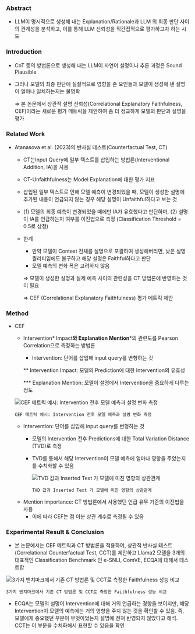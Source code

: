 ### Abstract

- LLM이 명시적으로 생성해 내는 Explanation/Rationale과 LLM 의 최종 판단 사이의 관계성을 분석하고, 이를 통해 LLM 신뢰성을 직간접적으로 평가하고자 하는 시도

### Introduction

- CoT 등의 방법론으로 생성해 내는 LLM이 자연어 설명이나 추론 과정은 Sound Plausible
- 그러나 모델의 최종 판단에 실질적으로 영향을 준 요인들과 모델이 생성해 낸 설명이 얼마나 일치하는지는 불명확
    
    ⇒ 본 논문에서 상관적 설명 신뢰성(Correlational Explanatory Faithfulness, CEF)이라는 새로운 평가 메트릭을 제안하여 좀 더 정교하게 모델의 판단과 설명을 평가
    

### Related Work

- Atanasova et al. (2023)의 반사실 테스트(Counterfactual Test, CT)
    - CT는Input Query에 일부 텍스트를 삽입하는 방법론(Interventional Addition, IA)을 사용
    - CT-Unfaithfulness는 Model Explanation에 대한 평가 지표
    - 삽입된 일부 텍스트로 인해 모델 예측이 변경되었을 때, 모델이 생성한 설명에 추가된 내용이 언급되지 않는 경우 해당 설명이 Unfaithful하다고 보는 것
    - (1) 모델의 최종 예측이 변경되었을 때에만 IA가 유효했다고 판단하며, (2) 설명이 IA를 언급하는지 여부를 이진법으로 측정 (Classification Threshold = 0.5로 상정)
    - 한계
        - 만약 모델이 Context 전체를 설명으로 포괄하여 생성해버리면, 낮은 설명 퀄리티임에도 불구하고 해당 설명은 Faithful하다고 판단
        - 모델 예측의 변화 폭은 고려하지 않음
        
        ⇒ 모델이 생성한 설명과 실제 예측 사이의 관련성을 CT 방법론에 반영하는 것이 필요
        
        ⇒ CEF (Correlational Explanatory Faithfulness) 평가 메트릭 제안
        

### Method

- CEF
    - Intervention* Impact**와 Explanation Mention***의 관련도를 Pearson Correlation으로 측정하는 방법론
        
        * Intervention: 단어를 삽입해 input query를 변형하는 것
        
        ** Intervention Impact: 모델의 Prediction에 대한 Intervention의 유효성
        
        *** Explanation Mention: 모델이 설명에서 Intervention을 중요하게 다루는 정도
        
    
    ![CEF 메트릭 예시: Intervention 전후 모델 예측과 설명 변화 측정](https://github.com/user-attachments/assets/c97b0dd1-da2f-400e-995f-0364c2702f2b)
    
      CEF 메트릭 예시: Intervention 전후 모델 예측과 설명 변화 측정
    
    - Intervention: 단어를 삽입해 input query를 변형하는 것
        - 모델의 Intervention 전후 Predictions에 대한 Total Variation Distance (TVD)로 측정
        - TVD를 통해서 해당 Intervention이 모델 예측에 얼마나 영향을 주었는지를 수치화할 수 있음
            
            ![TVD 값과 Inserted Text 가 모델에 미친 영향의 상관관계](https://github.com/user-attachments/assets/13ff80ce-a64e-4f4d-a8ac-941304ab52d9)
            
              TVD 값과 Inserted Text 가 모델에 미친 영향의 상관관계
            
    - Mention importance: CT 방법론에서 사용했던 언급 유무 기준의 이진법을 사용
        - 이에 따라 CEF는 점 이분 상관 계수로 측정될 수 있음

### E**xperimental Result & Conclusion**

- 본 논문에서는 CEF 메트릭과 CT 방법론을 적용하여, 상관적 반사실 테스트(Correlational Counterfactual Test, CCT)를 제안하고 Llama2 모델을 3개의 대표적인 Classification Benchmark 인 e-SNLI, ComVE, ECQA에 대해서 테스트함

![3가지 벤치마크에서 기존 CT 방법론 및 CCT로 측정한 Faithfulness 성능 비교](https://github.com/user-attachments/assets/b8665d3d-c766-43bc-bf08-30a61882e9ae)

    3가지 벤치마크에서 기존 CT 방법론 및 CCT로 측정한 Faithfulness 성능 비교

- ECQA는 모델의 설명이 Intervention에 대해 거의 언급하는 경향을 보이지만, 해당 Intervention이 모델의 예측에는 거의 영향을 주지 않는 것을 확인할 수 있음. 즉, 모델에게 중요했던 부분이 무엇이었는지 설명에 전혀 반영되지 않았다고 해석. CCT는 이 부분을 수치화해서 표현할 수 있음을 확인
